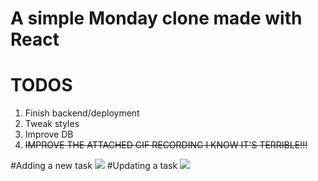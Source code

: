 # A simple Monday clone made with React

# TODOS
1. Finish backend/deployment
2. Tweak styles
3. Improve DB
4. ~~IMPROVE THE ATTACHED GIF RECORDING I KNOW IT'S TERRIBLE!!!~~

#Adding a new task
![](https://i.imgur.com/kS3JwPr.gif)
#Updating a task
![](https://i.imgur.com/2SazTXr.gif)
